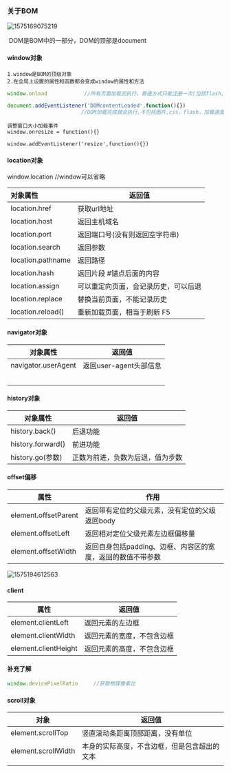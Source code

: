 ### 关于BOM

![1575169075219](C:\Users\小win\AppData\Roaming\Typora\typora-user-images\1575169075219.png)

​	DOM是BOM中的一部分，DOM的顶部是document 





#### window对象

```
1.window是BOM的顶级对象
2.在全局上设置的属性和函数都会变成window的属性和方法
```

```js
window.onload            //所有页面加载完执行，普通方式只能注册一次(包括flash,图片,css)

document.addEventListener('DOMcontentLoaded',function(){})  
						//DOM加载完成就会执行,不包括图片,css，flash，加载速度比load快
```

```
调整窗口大小加载事件
window.onresize = function(){}

window.addEventListener('resize',function(){})
```



#### location对象

window.location    //window可以省略

| 对象属性          | 返回值                               |
| :---------------- | ------------------------------------ |
| location.href     | 获取url地址                          |
| location.host     | 返回主机域名                         |
| location.port     | 返回端口号(没有则返回空字符串)       |
| location.search   | 返回参数                             |
| location.pathname | 返回路径                             |
| location.hash     | 返回片段 #锚点后面的内容             |
| location.assign   | 可以重定向页面，会记录历史，可以后退 |
| location.replace  | 替换当前页面，不能记录历史           |
| location.reload() | 重新加载页面，相当于刷新 F5          |



#### navigator对象

| 对象属性            | 返回值                 |
| ------------------- | ---------------------- |
| navigator.userAgent | 返回user-agent头部信息 |
|                     |                        |
|                     |                        |
|                     |                        |
|                     |                        |
|                     |                        |



#### history对象

| 对象属性          | 返回值                           |
| ----------------- | -------------------------------- |
| history.back()    | 后退功能                         |
| history.forward() | 前进功能                         |
| history.go(参数)  | 正数为前进，负数为后退，值为步数 |





#### offset偏移

| 属性                 | 作用                                                        |
| -------------------- | ----------------------------------------------------------- |
| element.offsetParent | 返回带有定位的父级元素，没有定位的父级返回body              |
| element.offsetLeft   | 返回相对定位父级元素左边框偏移量                            |
| element.offsetWidth  | 返回自身包括padding、边框、内容区的宽度，返回的数值不带参数 |



![1575194612563](C:\Users\小win\AppData\Roaming\Typora\typora-user-images\1575194612563.png)



#### client

| 属性                 | 返回值                     |
| -------------------- | -------------------------- |
| element.clientLeft   | 返回元素的左边框           |
| element.clientWidth  | 返回元素的宽度，不包含边框 |
| element.clientHeight | 返回元素的高度，不包含边框 |



#### 补充了解

```js
window.devicePixelRatio     //获取物理像素比
```





#### scroll对象

| 对象                | 返回值                                       |
| ------------------- | -------------------------------------------- |
| element.scrollTop   | 竖直滚动条距离顶部距离，没有单位             |
| element.scrollWidth | 本身的实际高度，不含边框，但是包含超出的文本 |
|                     |                                              |

